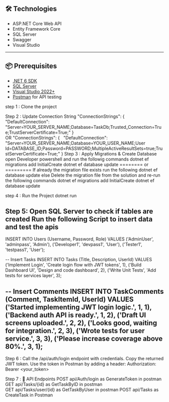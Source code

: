 
## 🛠️ Technologies

- ASP.NET Core Web API
- Entity Framework Core
- SQL Server
- Swagger
- Visual Studio

---

## 📦 Prerequisites

- [.NET 6 SDK](https://dotnet.microsoft.com/download)
- [SQL Server](https://www.microsoft.com/en-in/sql-server/sql-server-downloads)
- [Visual Studio 2022+](https://visualstudio.microsoft.com/)
- [Postman](https://www.postman.com/) for API testing

step 1 : 
Clone the project 

Step 2 : 
Update Connection String
"ConnectionStrings": {
  "DefaultConnection": "Server=YOUR_SERVER_NAME;Database=TaskDb;Trusted_Connection=True;TrustServerCertificate=True;"
}  
OR
"ConnectionStrings": {
  "DefaultConnection": "Server=YOUR_SERVER_NAME;Database=YOUR_USER_NAME;User Id=DATABASE_ID;Password=PASSWORD;MultipleActiveResultSets=true;TrustServerCertificate=True;"
}
Step 3 : 
Apply Migrations & Create Database 
open Developer powershell and run the followig commands 
dotnet ef migrations add InitialCreate
dotnet ef database update
======== or =========
If already the migration file exists run the following 
dotnet ef database update
else 
Delete the migration file from the solution and re-run the following commands
dotnet ef migrations add InitialCreate
dotnet ef database update

step 4 : 
Run the Project
dotnet run

Step 5: 
Open SQL Server to check if tables are created 
Run the following Script to insert data and test the apis
---------------------------------------------------------------------
INSERT INTO Users (Username, Password, Role)
VALUES 
('AdminUser', 'adminpass', 'Admin'),
('Developer1', 'devpass1', 'User'),
('Tester1', 'testpass1', 'User');
 
-- Insert Tasks
INSERT INTO Tasks (Title, Description, UserId)
VALUES 
('Implement Login', 'Create login flow with JWT tokens', 1),
('Build Dashboard UI', 'Design and code dashboard', 2),
('Write Unit Tests', 'Add tests for services layer', 3);
 
-- Insert Comments
INSERT INTO TaskComments (Comment, TaskItemId, UserId)
VALUES 
('Started implementing JWT login logic.', 1, 1),
('Backend auth API is ready.', 1, 2), 
('Draft UI screens uploaded.', 2, 2),
('Looks good, waiting for integration.', 2, 3),
('Wrote tests for user service.', 3, 3),
('Please increase coverage above 80%.', 3, 1);
------------------------------------------------------------

Step 6 : 
Call the /api/auth/login endpoint with credentials.
Copy the returned JWT token.
Use the token in Postman by adding a header:
Authorization: Bearer <your_token>

Step 7 : 
📑 API Endpoints
POST api/Auth/login as GenerateToken in postman 
GET  api/Tasks/{id} as GetTaskByID  in postman  
GET api/Tasks/user/{id} as GetTaskByUser in postman 
POST api/Tasks as CreateTask in Postman 









